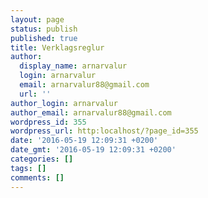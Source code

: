 ```yaml
---
layout: page
status: publish
published: true
title: Verklagsreglur
author:
  display_name: arnarvalur
  login: arnarvalur
  email: arnarvalur88@gmail.com
  url: ''
author_login: arnarvalur
author_email: arnarvalur88@gmail.com
wordpress_id: 355
wordpress_url: http:localhost/?page_id=355
date: '2016-05-19 12:09:31 +0200'
date_gmt: '2016-05-19 12:09:31 +0200'
categories: []
tags: []
comments: []
---
```



